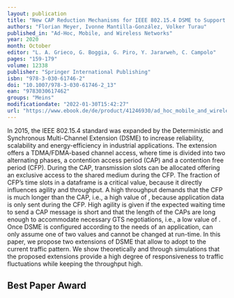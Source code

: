 ```yaml
---
layout: publication
title: "New CAP Reduction Mechanisms for IEEE 802.15.4 DSME to Support Fluctuating Traffic in IoT Systems"
authors: "Florian Meyer, Ivonne Mantilla-González, Volker Turau"
published_in: "Ad-Hoc, Mobile, and Wireless Networks"
year: 2020
month: October
editor: "L. A. Grieco, G. Boggia, G. Piro, Y. Jararweh, C. Campolo"
pages: "159-179"
volume: 12338
publisher: "Springer International Publishing"
isbn: "978-3-030-61746-2"
doi: "10.1007/978-3-030-61746-2_13"
ean: "9783030617462"
groups: "Meins"
modificationdate: "2022-01-30T15:42:27"
url: "https://www.ebook.de/de/product/41246930/ad_hoc_mobile_and_wireless_networks.html"
---
```


In 2015, the IEEE 802.15.4 standard was expanded by the Deterministic and Synchronous Multi-Channel Extension (DSME) to increase reliability, scalability and energy-efficiency in industrial applications. The extension offers a TDMA/FDMA-based channel access, where time is divided into two alternating phases, a contention access period (CAP) and a contention free period (CFP). During the CAP, transmission slots can be allocated offering an exclusive access to the shared medium during the CFP. The fraction of CFP’s time slots in a dataframe is a critical value, because it directly influences agility and throughput. A high throughput demands that the CFP is much longer than the CAP, i.e., a high value of , because application data is only sent during the CFP. High agility is given if the expected waiting time to send a CAP message is short and that the length of the CAPs are long enough to accommodate necessary GTS negotiations, i.e., a low value of . Once DSME is configured according to the needs of an application, can only assume one of two values and cannot be changed at run-time. In this paper, we propose two extensions of DSME that allow to adopt to the current traffic pattern. We show theoretically and through simulations that the proposed extensions provide a high degree of responsiveness to traffic fluctuations while keeping the throughput high.

## Best Paper Award

<object data="{{ site.base_url }}/assets/publications/adhoc_now_best_paper.pdf" width="100%" height="500px"  type='application/pdf' />
